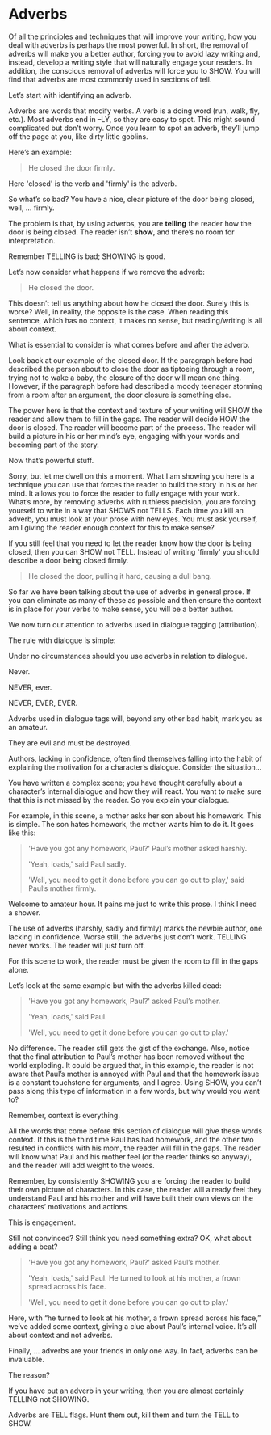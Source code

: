 # Adverbs
Of all the principles and techniques that will improve your writing, how you deal with adverbs is perhaps the most powerful. In short, the removal of adverbs will make you a better author, forcing you to avoid lazy writing and, instead, develop a writing style that will naturally engage your readers. In addition, the conscious removal of adverbs will force you to SHOW. You will find that adverbs are most commonly used in sections of tell.

Let’s start with identifying an adverb. 

Adverbs are words that modify verbs. A verb is a doing word (run, walk, fly, etc.). Most adverbs end in –LY, so they are easy to spot. This might sound complicated but don’t worry. Once you learn to spot an adverb, they’ll jump off the page at you, like dirty little goblins.

Here’s an example:

> He closed the door firmly.

Here 'closed' is the verb and 'firmly' is the adverb.

So what’s so bad? You have a nice, clear picture of the door being closed, well, … firmly.

The problem is that, by using adverbs, you are **telling** the reader how the door is being closed. The reader isn’t **show**, and there’s no room for interpretation. 

Remember TELLING is bad; SHOWING is good.

Let’s now consider what happens if we remove the adverb:

> He closed the door.

This doesn’t tell us anything about how he closed the door. Surely this is worse? Well, in reality, the opposite is the case. When reading this sentence, which has no context, it makes no sense, but reading/writing is all about context.

What is essential to consider is what comes before and after the adverb.

Look back at our example of the closed door. If the paragraph before had described the person about to close the door as tiptoeing through a room, trying not to wake a baby, the closure of the door will mean one thing. However, if the paragraph before had described a moody teenager storming from a room after an argument, the door closure is something else.

The power here is that the context and texture of your writing will SHOW the reader and allow them to fill in the gaps. The reader will decide HOW the door is closed. The reader will become part of the process. The reader will build a picture in his or her mind’s eye, engaging with your words and becoming part of the story.

Now that’s powerful stuff.

Sorry, but let me dwell on this a moment. What I am showing you here is a technique you can use that forces the reader to build the story in his or her mind. It allows you to force the reader to fully engage with your work. What’s more, by removing adverbs with ruthless precision, you are forcing yourself to write in a way that SHOWS not TELLS. Each time you kill an adverb, you must look at your prose with new eyes. You must ask yourself, am I giving the reader enough context for this to make sense?

If you still feel that you need to let the reader know how the door is being closed, then you can SHOW not TELL. Instead of writing 'firmly' you should describe a door being closed firmly. 

> He closed the door, pulling it hard, causing a dull bang.

So far we have been talking about the use of adverbs in general prose. If you can eliminate as many of these as possible and then ensure the context is in place for your verbs to make sense, you will be a better author.

We now turn our attention to adverbs used in dialogue tagging (attribution).

The rule with dialogue is simple:

Under no circumstances should you use adverbs in relation to dialogue.

Never.

NEVER, ever.

NEVER, EVER, EVER.

Adverbs used in dialogue tags will, beyond any other bad habit, mark you as an amateur.

They are evil and must be destroyed.

Authors, lacking in confidence, often find themselves falling into the habit of explaining the motivation for a character’s dialogue. 
Consider the situation... 

You have written a complex scene; you have thought carefully about a character’s internal dialogue and how they will react. You want to make sure that this is not missed by the reader. So you explain your dialogue.

For example, in this scene, a mother asks her son about his homework. This is simple. The son hates homework, the mother wants him to do it. 
It goes like this:

> 'Have you got any homework, Paul?' Paul’s mother asked harshly.
> 
> 'Yeah, loads,' said Paul sadly.
> 
> 'Well, you need to get it done before you can go out to play,' said Paul’s mother firmly. 

Welcome to amateur hour. It pains me just to write this prose. I think I need a shower.

The use of adverbs (harshly, sadly and firmly) marks the newbie author, one lacking in confidence. Worse still, the adverbs just don’t work. TELLING never works. The reader will just turn off. 

For this scene to work, the reader must be given the room to fill in the gaps alone.

Let’s look at the same example but with the adverbs killed dead:

> 'Have you got any homework, Paul?' asked Paul’s mother.
> 
> 'Yeah, loads,' said Paul.
> 
> 'Well, you need to get it done before you can go out to play.'

No difference. The reader still gets the gist of the exchange. Also, notice that the final attribution to Paul’s mother has been removed without the world exploding. It could be argued that, in this example, the reader is not aware that Paul’s mother is annoyed with Paul and that the homework issue is a constant touchstone for arguments, and I agree. Using SHOW, you can’t pass along this type of information in a few words, but why would you want to?

Remember, context is everything.

All the words that come before this section of dialogue will give these words context. If this is the third time Paul has had homework, and the other two resulted in conflicts with his mom, the reader will fill in the gaps. The reader will know what Paul and his mother feel (or the reader thinks so anyway), and the reader will add weight to the words. 

Remember, by consistently SHOWING you are forcing the reader to build their own picture of characters. In this case, the reader will already feel they understand Paul and his mother and will have built their own views on the characters’ motivations and actions. 

This is engagement.

Still not convinced? Still think you need something extra? OK, what about adding a beat?

> 'Have you got any homework, Paul?' asked Paul’s mother.
> 
> 'Yeah, loads,' said Paul. He turned to look at his mother, a frown spread across his face.
> 
> 'Well, you need to get it done before you can go out to play.'

Here, with “he turned to look at his mother, a frown spread across his face,” we’ve added some context, giving a clue about Paul’s internal voice. It’s all about context and not adverbs.

Finally, … adverbs are your friends in only one way. In fact, adverbs can be invaluable.

The reason?

If you have put an adverb in your writing, then you are almost certainly TELLING not SHOWING.

Adverbs are TELL flags. Hunt them out, kill them and turn the TELL to SHOW.